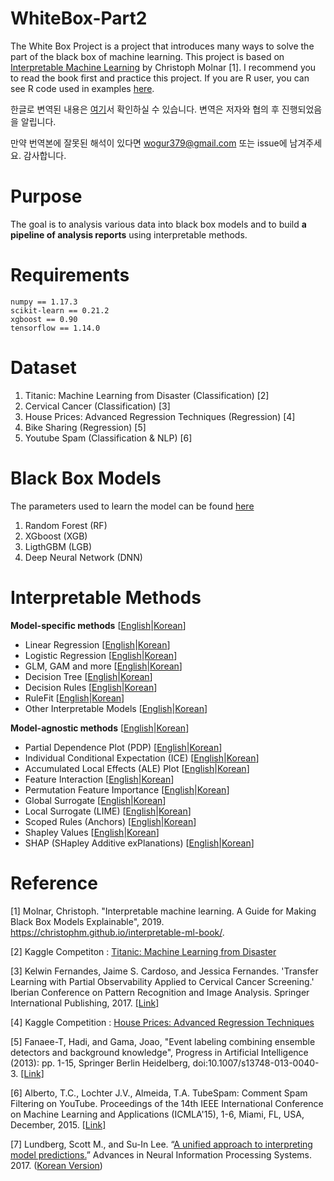 # WhiteBox-Part2
The White Box Project is a project that introduces many ways to solve the part of the black box of machine learning. This project is based on [Interpretable Machine Learning](https://christophm.github.io/interpretable-ml-book/) by Christoph Molnar [1]. I recommend you to read the book first and practice this project. If you are R user, you can see R code used in examples [here](https://github.com/christophM/interpretable-ml-book). 

한글로 변역된 내용은 [여기](https://tootouch.github.io/IML/start/)서 확인하실 수 있습니다. 변역은 저자와 협의 후 진행되었음을 알립니다.

만약 번역본에 잘못된 해석이 있다면 wogur379@gmail.com 또는 issue에 남겨주세요. 감사합니다.

# Purpose

The goal is to analysis various data into black box models and to build **a pipeline of analysis reports** using interpretable methods. 

# Requirements

```
numpy == 1.17.3
scikit-learn == 0.21.2
xgboost == 0.90
tensorflow == 1.14.0
```

# Dataset
1. Titanic: Machine Learning from Disaster (Classification) [2]
2. Cervical Cancer (Classification) [3]
3. House Prices: Advanced Regression Techniques (Regression) [4]
4. Bike Sharing (Regression) [5]
5. Youtube Spam (Classification & NLP) [6]

# Black Box Models
The parameters used to learn the model can be found [here](https://github.com/bllfpc/WhiteBox-Part2/tree/master/params)
1. Random Forest (RF)
2. XGboost (XGB)
3. LigthGBM (LGB)
4. Deep Neural Network (DNN) 

# Interpretable Methods

**Model-specific methods** [[English](https://christophm.github.io/interpretable-ml-book/simple.html)|[Korean](https://tootouch.github.io/IML/interpretable_models/)]
- Linear Regression [[English](https://christophm.github.io/interpretable-ml-book/limo.html)|[Korean](https://tootouch.github.io/IML/linear_regression/)]
- Logistic Regression [[English](https://christophm.github.io/interpretable-ml-book/logistic.html)|[Korean](https://tootouch.github.io/IML/logistic_regression/)]
- GLM, GAM and more [[English](https://christophm.github.io/interpretable-ml-book/extend-lm.html)|[Korean](https://tootouch.github.io/IML/glm_gam_and_more/)]
- Decision Tree [[English](https://christophm.github.io/interpretable-ml-book/tree.html)|[Korean](https://tootouch.github.io/IML/decision_tree/)]
- Decision Rules [[English](https://christophm.github.io/interpretable-ml-book/rules.html)|[Korean](https://tootouch.github.io/IML/decision_rules/)]
- RuleFit [[English](https://christophm.github.io/interpretable-ml-book/rulefit.html)|[Korean](https://tootouch.github.io/IML/rulefit/)]
- Other Interpretable Models [[English](https://christophm.github.io/interpretable-ml-book/other-interpretable.html)|[Korean](https://tootouch.github.io/IML/other_interpretable_models/)]

**Model-agnostic methods** [[English](https://christophm.github.io/interpretable-ml-book/agnostic.html)|[Korean](https://tootouch.github.io/IML/model_agnostic_methods/)]
- Partial Dependence Plot (PDP) [[English](https://christophm.github.io/interpretable-ml-book/pdp.html)|[Korean](https://tootouch.github.io/IML/partial_dependence_plot/)]
- Individual Conditional Expectation (ICE) [[English](https://christophm.github.io/interpretable-ml-book/ice.html)|[Korean](https://tootouch.github.io/IML/individual_conditional_expectation/)]
- Accumulated Local Effects (ALE) Plot [[English](https://christophm.github.io/interpretable-ml-book/ale.html)|[Korean](https://tootouch.github.io/IML/accumulated_local_effects/)]
- Feature Interaction [[English](https://christophm.github.io/interpretable-ml-book/interaction.html)|[Korean](https://tootouch.github.io/IML/feature_interaction/)]
- Permutation Feature Importance [[English](https://christophm.github.io/interpretable-ml-book/feature-importance.html)|[Korean](https://tootouch.github.io/IML/permutation_feature_importance/)]
- Global Surrogate [[English](https://christophm.github.io/interpretable-ml-book/global.html)|[Korean](https://tootouch.github.io/IML/global_surrogate/)]
- Local Surrogate (LIME) [[English](https://christophm.github.io/interpretable-ml-book/lime.html)|[Korean](https://tootouch.github.io/IML/local_surrogate/)]
- Scoped Rules (Anchors) [[English](https://christophm.github.io/interpretable-ml-book/anchors.html)|[Korean](https://tootouch.github.io/IML/scoped_rules/)]
- Shapley Values [[English](https://christophm.github.io/interpretable-ml-book/shapley.html)|[Korean](https://tootouch.github.io/IML/shapley_values/)]
- SHAP (SHapley Additive exPlanations) [[English](https://christophm.github.io/interpretable-ml-book/shap.html)|[Korean](https://tootouch.github.io/IML/shap/)]
  

# Reference
[1] Molnar, Christoph. "Interpretable machine learning. A Guide for Making Black Box Models Explainable", 2019. https://christophm.github.io/interpretable-ml-book/.

[2] Kaggle Competiton : [Titanic: Machine Learning from Disaster](https://www.kaggle.com/c/titanic)

[3] Kelwin Fernandes, Jaime S. Cardoso, and Jessica Fernandes. 'Transfer Learning with Partial Observability Applied to Cervical Cancer Screening.' Iberian Conference on Pattern Recognition and Image Analysis. Springer International Publishing, 2017. [[Link]](https://archive.ics.uci.edu/ml/datasets/Cervical+cancer+%28Risk+Factors%29)

[4] Kaggle Competition : [House Prices: Advanced Regression Techniques](https://www.kaggle.com/c/house-prices-advanced-regression-techniques/overview/description)

[5] Fanaee-T, Hadi, and Gama, Joao, "Event labeling combining ensemble detectors and background knowledge", Progress in Artificial Intelligence (2013): pp. 1-15, Springer Berlin Heidelberg, doi:10.1007/s13748-013-0040-3. [[Link]](http://archive.ics.uci.edu/ml/datasets/Bike+Sharing+Dataset)

[6] Alberto, T.C., Lochter J.V., Almeida, T.A. TubeSpam: Comment Spam Filtering on YouTube. Proceedings of the 14th IEEE International Conference on Machine Learning and Applications (ICMLA'15), 1-6, Miami, FL, USA, December, 2015. [[Link]](http://www.dt.fee.unicamp.br/~tiago//youtubespamcollection/)

[7] Lundberg, Scott M., and Su-In Lee. “[A unified approach to interpreting model predictions.](https://arxiv.org/pdf/1705.07874.pdf)” Advances in Neural Information Processing Systems. 2017. ([Korean Version](https://www.notion.so/tootouch/A-Unified-Approach-to-Interpreting-Model-Predictions-96de8a9e08b149c48cdd802cd62ad59f))

